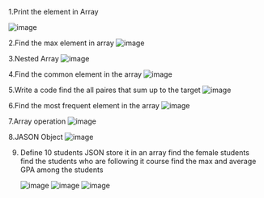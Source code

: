 1.Print the element in Array

![image](https://github.com/user-attachments/assets/acf3e780-13eb-48b7-8580-53fab8ba4d23)

2.Find the max element in array
![image](https://github.com/user-attachments/assets/ea7d3af3-df08-491b-b85d-ed9af8dd198a)

3.Nested Array
![image](https://github.com/user-attachments/assets/eb008c66-032d-44a9-8b82-73e456669ec5)

4.Find the common element in the array
![image](https://github.com/user-attachments/assets/c0ed614a-8b3b-4945-ba5f-da7ac88cfcf4)

5.Write a code find the all paires that sum up to the target
![image](https://github.com/user-attachments/assets/9ac6083e-ce0e-4f7e-a7e5-4ec9fe2b518d)

6.Find the most frequent element in the array
![image](https://github.com/user-attachments/assets/44030b58-fdc3-48c9-bf41-af49d743085d)

7.Array operation
![image](https://github.com/user-attachments/assets/ea6e3be7-af56-464c-bb3e-df1703f4baef)

8.JASON Object
![image](https://github.com/user-attachments/assets/5edc161a-3807-4898-a8e6-cb2c1be2f589)

9. Define 10 students JSON
	 store it in an array
	 find the female students
	 find the students who are following it course
	 find the max and average GPA among the students

	![image](https://github.com/user-attachments/assets/a73f9f89-de52-45a4-9a73-3b5023289944)
  ![image](https://github.com/user-attachments/assets/c21b19af-e250-40b6-a657-c220e07661d8)
  ![image](https://github.com/user-attachments/assets/4775beb3-faba-451f-9d7f-9b50e64d8712)



	 















